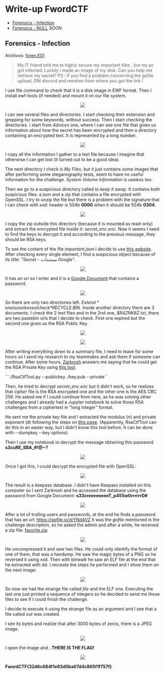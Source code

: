 # Write-up FwordCTF

* [Forensics - Infection](#forensics---infection)
* [Forensics - NULL](#forensics---null)  *SOON*





## Forensics - Infection

Archivos: <a href="http://download.fword.wtf/foren.E01">foren.E01</a>


> My IT friend told me to highly secure my important files , but my pc got infected. Luckily i made an image of my disk. Can you help me retrieve my secret? PS : If you find a problem concerning the gofile upload, DM discord and mention from where you got the link !


I use file command to check that it is a disk image in EWF format. Then I install ewf-tools (if needed) and mount it on our file system.

<p align="center">
  <img src="imgs/infection_1.png">
</p>

I can see several files and directories. I start checking their extension and grepping for some keywords, without success. Then I start checking the directories. I start from _Advices_ one, where I can see one file that gives us information about how the secret has been encrypted and then a directory containing an encrypted text. It is represented by a long number.

<p align="center">
  <img src="imgs/infection_2.png">
</p>

I copy all the information I gather to a text file because I imagine that otherwise I can get lost (it turned out to be a good idea).

The next directory I check is *My Files*, but it just contains some images that after performing some steganography tests, seem to have no useful information for the challenge. *System Volume Information* is useless too.

Then we go to a suspicious directory called *to keep it away*. It contains both suspicious files: a json and a zip that contains a file encrypted with OpenSSL. I try to unzip the file but there is a problem with the signature that I can check with xxd: header is 504b **0000** when it should be 504b **0304**.

<p align="center">
  <img src="imgs/infection_3.png">
</p>


I copy the zip outside this directory (because it is mounted as read-only) and extract the encrypted file inside it: *secret_enc.enc*. Now it seems I need to find the keys to decrypt it and according to the previous message, they should be RSA keys.

To see the content of the file *important.json* I decide to use <a href="http://jsonviewer.stack.hu/">this website</a>. After checking every single element, I find a suspicious object because of its title: *"Secret - مستندات Google"*. 

<p align="center">
  <img src="imgs/infection_4.png">
</p>

It has an uri so I enter and it is a <a href="https://docs.google.com/document/d/1ihJrLY-1GW7gfmWzN8VuEOLHlF4XXEb6kDucb7-e5k0/edit?fbclid=IwAR2_3CXFR7uzuIpBVaumFSPL8sfZUe2SLVMzuFb7dfz40GmAkAaFt4U2XKM">Google Document</a> that contains a password.

<p align="center">
  <img src="imgs/infection_5.png">
</p>

So there are only two directories left. *$Extend* one is useless so I check *$RECYCLE.BIN*. Inside another directory there are 3 documents. I check the 2 text files and in the 2nd one, *$R4ZNK6Z.txt*, there are two pastebin urls that I decide to check. First one expired but the second one gives us the RSA Public Key.

<p align="center">
  <img src="imgs/infection_6.png">
</p>

<p align="center">
  <img src="imgs/infection_7.png">
</p>

After writing everything down to a summary file, I need to leave for some hours so I send my research to my teammates and ask them if someone can continue. After some hours, <a href="https://github.com/Zarkrosh">Zarkrosh</a> answers me saying that he could get the RSA Private Key using <a href="https://github.com/Ganapati/RsaCtfTool">this tool</a>. 

```./RsaCtfTool.py --publickey ./key.pub --private``

Then, he tried to decrypt *secret_enc.enc* but it didn't work, so he realizes that *cipher* file 
is the RSA encrypted one and the other one is the AES CBC 256. He asked me if I could continue from here, as he was solving other challenges and I already had a Jupyter notebook to solve those RSA challenges from a ciphertext in "long integer" format.

He sent me the private key file and I extracted the modulus (n) and private exponent (d) following the steps on <a href="https://blog.shines.me.uk/generating-rsa-public-modulus-public-exponent-private-exponent-as-hexdecimals/">this page</a>. (Apparently, RsaCtfTool can do this in an easier way, but I didn't know this tool before. It can be done with --dumpkey --key options)

Then I use my notebook to decrypt the message obtaining this password **s3cuRE_SBA_#!@~?**

<p align="center">
  <img src="imgs/infection_8.png">
</p>

Once I got this, I could decrypt the encrypted file with OpenSSL:

<p align="center">
  <img src="imgs/infection_9.png">
</p>

The result is a keepass database. I didn't have Keepass installed on this computer so I sent Zarkrosh and he accessed the database using the password from Google Document: **s33creeeeeeeeT_p455w0rrrrrrD#**

<p align="center">
  <img src="imgs/infection_10.jpg">
</p>

After a lot of trolling users and passwords, at the end he finds a password that has an url: https://gofile.io/d/YNd4VZ 
It was the *gofile* mentioned in the challenge description, so he asked the admin and after a while, he received a zip file: <a href="challs/favorite.zip">favorite.zip</a>

<p align="center">
  <img src="imgs/infection_11.jpg">
</p>

He uncompressed it and saw two files. He could only identify the format of one of them, that was a hexdump. He saw the magic bytes of a PNG so he reversed it using xxd. Then with binwalk he saw an ELF file at the end that he extracted with dd. I recreate the steps he performed and I show them on the next image:

<p align="center">
  <img src="imgs/infection_12.png">
</p>

So now we had the strange file called *file* and the ELF one. Executing the last one just printed a sequence of integers so he decided to send me those files to see if I could finish the challenge.

I decide to execute it using the strange file as an argument and I see that a file called *out* was created. 

I see its bytes and realize that after 3000 bytes of zeros, there is a JPEG image.

<p align="center">
  <img src="imgs/infection_13.png">
</p>

I open the image and...**THERE IS THE FLAG!**

<p align="center">
  <img src="imgs/out.jpg">
</p>

**FwordCTF{32d6c684f1e93d0ba67d4c865f1f757f}**


